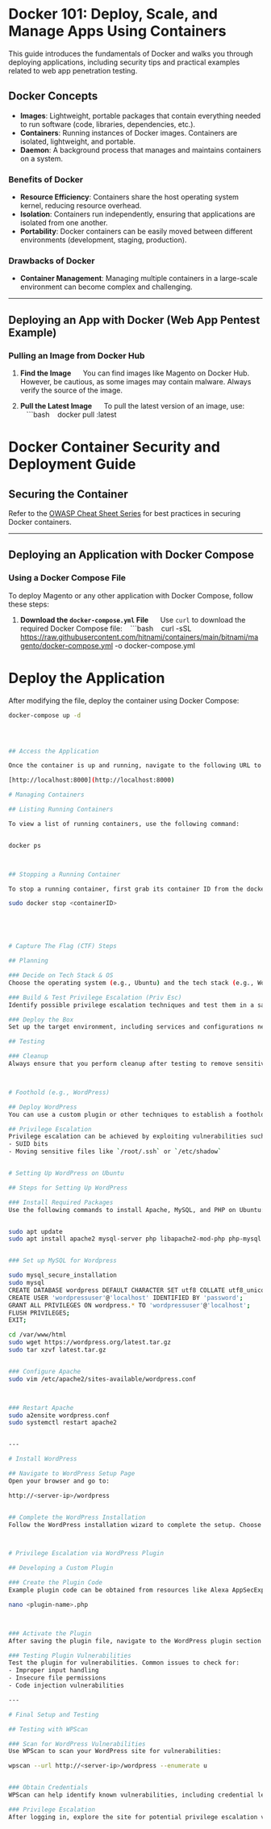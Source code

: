 # Docker 101: Deploy, Scale, and Manage Apps Using Containers

This guide introduces the fundamentals of Docker and walks you through deploying applications, including security tips and practical examples related to web app penetration testing.

## Docker Concepts

- **Images**: Lightweight, portable packages that contain everything needed to run software (code, libraries, dependencies, etc.).
- **Containers**: Running instances of Docker images. Containers are isolated, lightweight, and portable.
- **Daemon**: A background process that manages and maintains containers on a system.

### Benefits of Docker
- **Resource Efficiency**: Containers share the host operating system kernel, reducing resource overhead.
- **Isolation**: Containers run independently, ensuring that applications are isolated from one another.
- **Portability**: Docker containers can be easily moved between different environments (development, staging, production).

### Drawbacks of Docker
- **Container Management**: Managing multiple containers in a large-scale environment can become complex and challenging.

---

## Deploying an App with Docker (Web App Pentest Example)

### Pulling an Image from Docker Hub
1. **Find the Image**  
   You can find images like Magento on Docker Hub. However, be cautious, as some images may contain malware. Always verify the source of the image.

2. **Pull the Latest Image**  
   To pull the latest version of an image, use:
   ```bash
   docker pull <image-name>:latest

# Docker Container Security and Deployment Guide

## Securing the Container
Refer to the [OWASP Cheat Sheet Series](https://cheatsheetseries.owasp.org/) for best practices in securing Docker containers.

---

## Deploying an Application with Docker Compose

### Using a Docker Compose File
To deploy Magento or any other application with Docker Compose, follow these steps:

1. **Download the `docker-compose.yml` File**  
   Use `curl` to download the required Docker Compose file:
   ```bash
   curl -sSL https://raw.githubusercontent.com/hitnami/containers/main/bitnami/magento/docker-compose.yml -o docker-compose.yml

# Deploy the Application

After modifying the file, deploy the container using Docker Compose:
```bash
docker-compose up -d




## Access the Application

Once the container is up and running, navigate to the following URL to access the Magento installation page:

[http://localhost:8000](http://localhost:8000)

# Managing Containers

## Listing Running Containers

To view a list of running containers, use the following command:


docker ps



## Stopping a Running Container

To stop a running container, first grab its container ID from the docker ps list, then use the following command:

sudo docker stop <containerID>





# Capture The Flag (CTF) Steps

## Planning

### Decide on Tech Stack & OS
Choose the operating system (e.g., Ubuntu) and the tech stack (e.g., WordPress, custom plugins) for your CTF setup.

### Build & Test Privilege Escalation (Priv Esc)
Identify possible privilege escalation techniques and test them in a safe environment.

### Deploy the Box
Set up the target environment, including services and configurations necessary for the CTF.

## Testing

### Cleanup
Always ensure that you perform cleanup after testing to remove sensitive data and prevent leaks.



# Foothold (e.g., WordPress)

## Deploy WordPress
You can use a custom plugin or other techniques to establish a foothold in the target system.

## Privilege Escalation
Privilege escalation can be achieved by exploiting vulnerabilities such as:
- SUID bits
- Moving sensitive files like `/root/.ssh` or `/etc/shadow`


# Setting Up WordPress on Ubuntu

## Steps for Setting Up WordPress

### Install Required Packages
Use the following commands to install Apache, MySQL, and PHP on Ubuntu:


sudo apt update
sudo apt install apache2 mysql-server php libapache2-mod-php php-mysql php-gd php-cli php-curl php-xml


### Set up MySQL for Wordpress

sudo mysql_secure_installation
sudo mysql
CREATE DATABASE wordpress DEFAULT CHARACTER SET utf8 COLLATE utf8_unicode_ci;
CREATE USER 'wordpressuser'@'localhost' IDENTIFIED BY 'password';
GRANT ALL PRIVILEGES ON wordpress.* TO 'wordpressuser'@'localhost';
FLUSH PRIVILEGES;
EXIT;

cd /var/www/html
sudo wget https://wordpress.org/latest.tar.gz
sudo tar xzvf latest.tar.gz


### Configure Apache
sudo vim /etc/apache2/sites-available/wordpress.conf



### Restart Apache
sudo a2ensite wordpress.conf
sudo systemctl restart apache2


---

# Install WordPress

## Navigate to WordPress Setup Page
Open your browser and go to:

http://<server-ip>/wordpress


## Complete the WordPress Installation
Follow the WordPress installation wizard to complete the setup. Choose the site title, admin username (e.g., "Jeremy"), email, and password.



# Privilege Escalation via WordPress Plugin

## Developing a Custom Plugin

### Create the Plugin Code
Example plugin code can be obtained from resources like Alexa AppSecExplained. Copy and paste the plugin code into a new file:

nano <plugin-name>.php



### Activate the Plugin
After saving the plugin file, navigate to the WordPress plugin section in the GUI and activate your plugin.

### Testing Plugin Vulnerabilities
Test the plugin for vulnerabilities. Common issues to check for:
- Improper input handling
- Insecure file permissions
- Code injection vulnerabilities

---

# Final Setup and Testing

## Testing with WPScan

### Scan for WordPress Vulnerabilities
Use WPScan to scan your WordPress site for vulnerabilities:

wpscan --url http://<server-ip>/wordpress --enumerate u


### Obtain Credentials
WPScan can help identify known vulnerabilities, including credential leaks. Use the credentials discovered to log in.

### Privilege Escalation
After logging in, explore the site for potential privilege escalation vectors, such as insecure plugins, misconfigured settings, or file system vulnerabilities.








